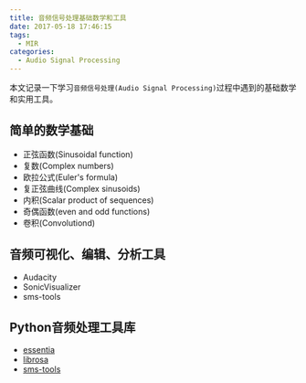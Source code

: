 ```yaml
---
title: 音频信号处理基础数学和工具
date: 2017-05-18 17:46:15
tags:
  - MIR
categories:
  - Audio Signal Processing
---
```


本文记录一下学习`音频信号处理(Audio Signal Processing)`过程中遇到的基础数学和实用工具。

<!--More-->

## 简单的数学基础
* 正弦函数(Sinusoidal function)
* 复数(Complex numbers)
* 欧拉公式(Euler's formula)
* 复正弦曲线(Complex sinusoids)
* 内积(Scalar product of sequences)
* 奇偶函数(even and odd functions)
* 卷积(Convolutiond)

## 音频可视化、编辑、分析工具
* Audacity
* SonicVisualizer
* sms-tools

## Python音频处理工具库

* [essentia](http://essentia.upf.edu/documentation/)
* [librosa](https://github.com/librosa/librosa)
* [sms-tools](https://github.com/MTG/sms-tools)

